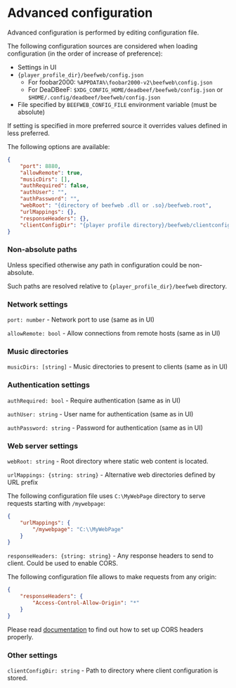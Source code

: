 # Advanced configuration

Advanced configuration is performed by editing configuration file.

The following configuration sources are considered when loading configuration (in the order of increase of preference):

* Settings in UI
* `{player_profile_dir}/beefweb/config.json`
  - For foobar2000: `%APPDATA%\foobar2000-v2\beefweb\config.json`
  - For DeaDBeeF: `$XDG_CONFIG_HOME/deadbeef/beefweb/config.json` or `$HOME/.config/deadbeef/beefweb/config.json`
* File specified by `BEEFWEB_CONFIG_FILE` environment variable (must be absolute)

If setting is specified in more preferred source it overrides values defined in less preferred.

The following options are available:

```json
{
    "port": 8880,
    "allowRemote": true,
    "musicDirs": [],
    "authRequired": false,
    "authUser": "",
    "authPassword": "",
    "webRoot": "{directory of beefweb .dll or .so}/beefweb.root",
    "urlMappings": {},
    "responseHeaders": {},
    "clientConfigDir": "{player profile directory}/beefweb/clientconfig"
}
```

### Non-absolute paths

Unless specified otherwise any path in configuration could be non-absolute.

Such paths are resolved relative to `{player_profile_dir}/beefweb` directory.

### Network settings

`port: number` - Network port to use (same as in UI)

`allowRemote: bool` - Allow connections from remote hosts (same as in UI)

### Music directories

`musicDirs: [string]` - Music directories to present to clients (same as in UI)

### Authentication settings

`authRequired: bool` - Require authentication (same as in UI)

`authUser: string` - User name for authentication (same as in UI)

`authPassword: string` - Password for authentication (same as in UI)

### Web server settings

`webRoot: string` - Root directory where static web content is located.

`urlMappings: {string: string}` - Alternative web directories defined by URL prefix

The following configuration file uses `C:\MyWebPage` directory to serve requests starting with `/mywebpage`:

```json
{
    "urlMappings": {
        "/mywebpage": "C:\\MyWebPage"
    }
}
```

`responseHeaders: {string: string}` - Any response headers to send to client. Could be used to enable CORS.

The following configuration file allows to make requests from any origin:

```json
{
    "responseHeaders": {
        "Access-Control-Allow-Origin": "*"
    }
}
```

Please read [documentation](https://developer.mozilla.org/en-US/docs/Web/HTTP/CORS) to find out how to set up CORS headers properly.

### Other settings

`clientConfigDir: string` - Path to directory where client configuration is stored.
